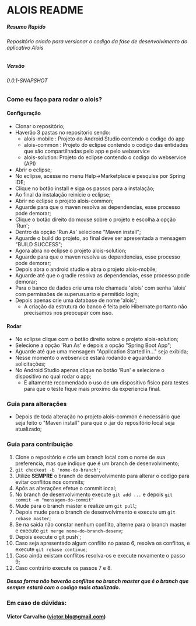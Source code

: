 # ALOIS README #

##### Resumo Rapido #####
###### Repositório criado para versionar o codigo da fase de desenvolvimento do aplicativo Alois ######
##### Versão #####
###### 0.0.1-SNAPSHOT ######

### Como eu faço para rodar o alois? ###
#### Configuração ####
* Clonar o repositório;
* Haverão 3 pastas no repositorio sendo:
  - alois-mobile : Projeto do Android Studio contendo o codigo do app
  - alois-common : Projeto do eclipse contendo o codigo das entidades que são compartilhadas pelo app e pelo webservice
  - alois-solution: Projeto do eclipse contendo o codigo do webservice (API)
* Abrir o eclipse;
* No eclipse, acesse no menu Help->Marketplace e pesquise por Spring IDE;
* Clique no botão install e siga os passos para a instalação;
* Ao final da instalação reinicie o eclipse;
* Abrir no eclipse o projeto alois-common;
* Aguarde para que o maven resolva as dependencias, esse processo pode demorar;
* Clique o botão direito do mouse sobre o projeto e escolha a opção 'Run';
* Dentro da opção 'Run As' selecione "Maven install";
* Aguarde o build do projeto, ao final deve ser apresentada a mensagem "BUILD SUCCESS";
* Agora abra no eclipse o projeto alois-solution;
* Aguarde para que o maven resolva as dependencias, esse processo pode demorar;
* Depois abra o android studio e abra o projeto alois-mobile;
* Aguarde até que o gradle resolva as dependencias, esse processo pode demorar;
* Para o banco de dados crie uma role chamada 'alois' com senha 'alois' com permissões de superusuario e permitido login;
* Depois apenas crie uma database de nome 'alois';
  * A criação da estrutura do banco é feita pelo Hibernate portanto não precisamos nos preocupar com isso.
  
#### Rodar ####
* No eclipse clique com o botão direito sobre o projeto alois-solution;
* Selecione a opção 'Run As' e depois a opção "Spring Boot App";
* Aguarde até que uma mensagem "Application Started in..." seja exibida;
* Nesse momento o webservice estará rodando e aguardando solicitações;
* No Android Studio apenas clique no botão 'Run' e selecione o dispositivo no qual rodar o app;
  * É altamente recomendado o uso de um dispositivo fisico para testes para que o teste fique mais proximo da experiencia final.

### Guia para alterações ###
* Depois de toda alteração no projeto alois-common é necessário que seja feito o "Maven install" para que o .jar do repositório local seja atualizado;

### Guia para contribuição ###
1. Clone o repositório e crie um branch local com o nome de sua preferencia, mas que indique que é um branch de desenvolvimento;
2. `git checkout -b 'nome-do-branch'`;
3. Utilize **SEMPRE** o branch de desenvolvimento para alterar o codigo para evitar conflitos nos commits;
4. Após as alterações efetue o commit local;
  1. No branch de desenvolvimento execute `git add ...` e depois `git commit -m "mensagem-do-commit"`
5. Mude para o branch master e realize um `git pull`;
6. Depois mude para o branch de desenvolvimento e execute um `git rebase master`;
7. Se na saida não constar nenhum conflito, alterne para o branch master e execute `git merge nome-do-branch-desenv`;
8. Depois execute o  git push`;
9. Caso seja apresentado algum conflito no passo 6, resolva os conflitos, e execute `git rebase continue`;
10. Caso ainda existam conflitos resolva-os e execute novamente o passo 9;
11. Caso contrário execute os passos 7 e 8.

##### Dessa forma não haverão conflitos no branch master que é o branch que sempre estará com o codigo mais atualizado. #####

### Em caso de dúvidas: ###

#### Victor Carvalho (victor.blq@gmail.com) ####
